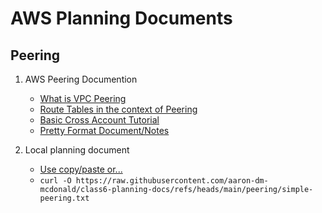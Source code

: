 # AWS Planning Documents 

## Peering
1) AWS Peering Documention 
   
    - [What is VPC Peering](https://docs.aws.amazon.com/vpc/latest/peering/what-is-vpc-peering.html)
    - [Route Tables in the context of Peering](https://docs.aws.amazon.com/vpc/latest/peering/vpc-peering-routing.html)
    - [Basic Cross Account Tutorial](https://www.bluemantis.com/blog/blog-cross-account-vpc-to-vpc-peering/)
    - [Pretty Format Document/Notes](https://github.com/aaron-dm-mcdonald/class6-planning-docs/blob/main/peering/pretty-peering.md)
   

2) Local planning document   
    - [Use copy/paste or...](https://github.com/aaron-dm-mcdonald/class6-planning-docs/blob/main/peering/simple-peering.txt)
    -  ```curl -O https://raw.githubusercontent.com/aaron-dm-mcdonald/class6-planning-docs/refs/heads/main/peering/simple-peering.txt```
